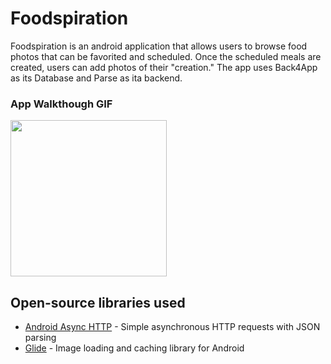 # Foodspiration
Foodspiration is an android application that allows users to browse food photos that can be favorited and scheduled. Once the scheduled meals are created, users can add photos of their "creation." 
The app uses Back4App as its Database and Parse as ita backend. 

### App Walkthough GIF

<img src="foodspiration-gif.gif" width=250><br>

## Open-source libraries used
- [Android Async HTTP](https://github.com/codepath/CPAsyncHttpClient) - Simple asynchronous HTTP requests with JSON parsing
- [Glide](https://github.com/bumptech/glide) - Image loading and caching library for Android

